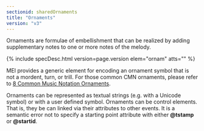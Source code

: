 ```yaml
---
sectionid: sharedOrnaments
title: "Ornaments"
version: "v3"
---
```




Ornaments are formulae of embellishment that can be realized by adding supplementary
notes to one or more notes of the melody.



{% include specDesc.html version=page.version elem="ornam" atts="" %}



MEI provides a generic element for encoding an ornament symbol that is not a mordent,
turn, or trill. For those common CMN ornaments, please refer to <a class="link_ptr" title="Common Music Notation Ornaments" href="/{{ page.version }}/guidelines/cmnOrnaments.html">8 Common Music Notation Ornaments</a>.

Ornaments can be represented as textual strings (e.g. with a Unicode symbol) or with
a
user defined symbol. Ornaments can be control elements. That is, they be can linked
via
their attributes to other events. It is a semantic error not to specify a starting
point
attribute with either **@tstamp** or **@startid**.

